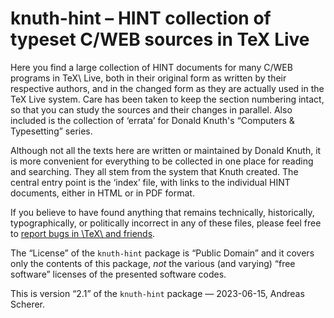 # knuth-hint – HINT collection of typeset C/WEB sources in TeX Live

Here you find a large collection of HINT documents for many C/WEB programs in
TeX\ Live, both in their original form as written by their respective authors,
and in the changed form as they are actually used in the TeX Live system.  Care
has been taken to keep the section numbering intact, so that you can study the
sources and their changes in parallel.  Also included is the collection of
‘errata’ for Donald Knuth's “Computers & Typesetting” series.

Although not all the texts here are written or maintained by Donald Knuth, it
is more convenient for everything to be collected in one place for reading and
searching.  They all stem from the system that Knuth created.  The central
entry point is the ‘index’ file, with links to the individual HINT documents,
either in HTML or in PDF format.

If you believe to have found anything that remains technically, historically,
typographically, or politically incorrect in any of these files, please feel
free to [report bugs in \TeX\ and friends](https://tug.org/texmfbug/).

The “License” of the `knuth-hint` package is “Public Domain” and it covers only
the contents of this package, _not_ the various (and varying) “free software”
licenses of the presented software codes.

This is version “2.1” of the `knuth-hint` package — 2023-06-15, Andreas Scherer.
